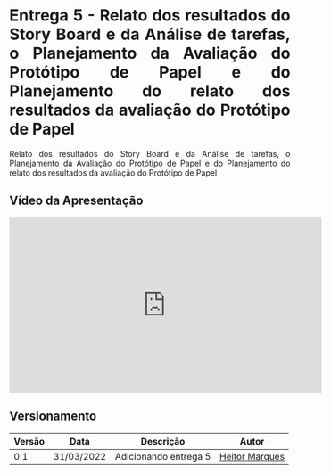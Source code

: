 <style>body {text-align: justify}</style>

# Entrega 5 - Relato dos resultados do Story Board e da Análise de tarefas, o Planejamento da Avaliação do Protótipo de Papel e do Planejamento do relato dos resultados da avaliação do Protótipo de Papel

Relato dos resultados do Story Board e da Análise de tarefas, o Planejamento da Avaliação do Protótipo de Papel e do Planejamento do relato dos resultados da avaliação do Protótipo de Papel

## Vídeo da Apresentação

<iframe width="560" height="315" src="https://www.youtube.com/embed/WP_lpVYi_4c" title="YouTube video player" frameborder="0" allow="accelerometer; autoplay; clipboard-write; encrypted-media; gyroscope; picture-in-picture" allowfullscreen></iframe>

<!-- ## Arquivo da Apresentação -->

<!-- <embed src="../arquivos/PlajRelatoStoryBoardNomedoSite.pdf" width="560" height="500" type='application/pdf'> -->

## Versionamento

|Versão|Data|Descrição|Autor|
|------|----|:---------:|-----|
|0.1|31/03/2022| Adicionando entrega 5 | [Heitor Marques](github.com/heitormsb) |